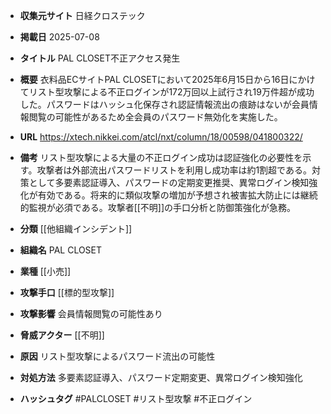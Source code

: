 - **収集元サイト**
日経クロステック

- **掲載日**
2025-07-08

- **タイトル**
PAL CLOSET不正アクセス発生

- **概要**
衣料品ECサイトPAL CLOSETにおいて2025年6月15日から16日にかけてリスト型攻撃による不正ログインが172万回以上試行され19万件超が成功した。パスワードはハッシュ化保存され認証情報流出の痕跡はないが会員情報閲覧の可能性があるため全会員のパスワード無効化を実施した。

- **URL**
https://xtech.nikkei.com/atcl/nxt/column/18/00598/041800322/

- **備考**
リスト型攻撃による大量の不正ログイン成功は認証強化の必要性を示す。攻撃者は外部流出パスワードリストを利用し成功率は約1割超である。対策として多要素認証導入、パスワードの定期変更推奨、異常ログイン検知強化が有効である。将来的に類似攻撃の増加が予想され被害拡大防止には継続的監視が必須である。攻撃者[[不明]]の手口分析と防御策強化が急務。

- **分類**
[[他組織インシデント]]

- **組織名**
PAL CLOSET

- **業種**
[[小売]]

- **攻撃手口**
[[標的型攻撃]]

- **攻撃影響**
会員情報閲覧の可能性あり

- **脅威アクター**
[[不明]]

- **原因**
リスト型攻撃によるパスワード流出の可能性

- **対処方法**
多要素認証導入、パスワード定期変更、異常ログイン検知強化

- **ハッシュタグ**
#PALCLOSET #リスト型攻撃 #不正ログイン
